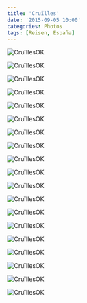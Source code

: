 ```yaml
---
title: 'Cruïlles'
date: '2015-09-05 10:00'
categories: Photos
tags: [Reisen, España]
---
```


<div class='preview'><img src='{{urls.media}}/Crui-llesOK.jpg' alt='CruïllesOK'></div>

<a id='ebc5541224a4b99594d44cec62a46ed0-800'></a>![CruïllesOK]({{urls.media}}/ebc5541224a4b99594d44cec62a46ed0-800.jpg 'Карта местности.')

<a id='d4c6360d21a66b5818ad0f85dfa2c63c-800'></a>![CruïllesOK]({{urls.media}}/d4c6360d21a66b5818ad0f85dfa2c63c-800.jpg 'Олива незрелая.')

<a id='09a313931a4ad218a9ac5772869953ad-800'></a>![CruïllesOK]({{urls.media}}/09a313931a4ad218a9ac5772869953ad-800.jpg 'Башня на центральной площади (на площади башни).')

<a id='aa02b38e7b4406d5801c5450ddd05c0a-800'></a>![CruïllesOK]({{urls.media}}/aa02b38e7b4406d5801c5450ddd05c0a-800.jpg 'Дом с мезонином.')

<a id='f1016f9718de1ef2f9f175ae707a8409-800'></a>![CruïllesOK]({{urls.media}}/f1016f9718de1ef2f9f175ae707a8409-800.jpg 'А за решеткой в саду — телеги. Аграрная страна.')

<a id='8c172d53050513a04a4d9edbd4ab4c9a-800'></a>![CruïllesOK]({{urls.media}}/8c172d53050513a04a4d9edbd4ab4c9a-800.jpg 'Проход.')

<a id='c45c4e2368b807d5afcc1fd104a9e4db-800'></a>![CruïllesOK]({{urls.media}}/c45c4e2368b807d5afcc1fd104a9e4db-800.jpg 'Парковочное место для мотороллера.')

<a id='3663b54e1288cd6231f722a3aa9d195c-800'></a>![CruïllesOK]({{urls.media}}/3663b54e1288cd6231f722a3aa9d195c-800.jpg 'Питьевая вода.')

<a id='3be82398055c2841882378d510ba9c8c-800'></a>![CruïllesOK]({{urls.media}}/3be82398055c2841882378d510ba9c8c-800.jpg 'Добыча воды из колодца уже не в моде.')

<a id='e8deb20fe2ab8dd3687a58b84a5f9fc6-800'></a>![CruïllesOK]({{urls.media}}/e8deb20fe2ab8dd3687a58b84a5f9fc6-800.jpg 'Из них теперь делают клумбы.')

<a id='cac512cd2b28604bc628636382f08ae0-800'></a>![CruïllesOK]({{urls.media}}/cac512cd2b28604bc628636382f08ae0-800.jpg 'Одна из центральных улиц.')

<a id='be8e8e9ab37d5d3b7b95fd33d5867428-800'></a>![CruïllesOK]({{urls.media}}/be8e8e9ab37d5d3b7b95fd33d5867428-800.jpg 'Всюду плотная застройка.')

<a id='bd49cee0034b8df3c8f473b826d932b9-800'></a>![CruïllesOK]({{urls.media}}/bd49cee0034b8df3c8f473b826d932b9-800.jpg 'Вход в квартиру.')

<a id='c191c4f7bfe3810fa534a5e8a799cba0-800'></a>![CruïllesOK]({{urls.media}}/c191c4f7bfe3810fa534a5e8a799cba0-800.jpg 'Рекламное место.')

<a id='e21dc9fae6258c8cf876c02be6bedc2d-800'></a>![CruïllesOK]({{urls.media}}/e21dc9fae6258c8cf876c02be6bedc2d-800.jpg 'Тупичок.')

<a id='c660054f6588216dc314e0babb61a615-800'></a>![CruïllesOK]({{urls.media}}/c660054f6588216dc314e0babb61a615-800.jpg 'Колокольня почему-то внезапно сделана из серого камня.')

<a id='f95b079b72a09a54f5eb343f8367a1b6-800'></a>![CruïllesOK]({{urls.media}}/f95b079b72a09a54f5eb343f8367a1b6-800.jpg 'Новодел потому что.')

<a id='e21cd8267c09912165adceda8eba72d4-800'></a>![CruïllesOK]({{urls.media}}/e21cd8267c09912165adceda8eba72d4-800.jpg 'Дефибрилятор.')
